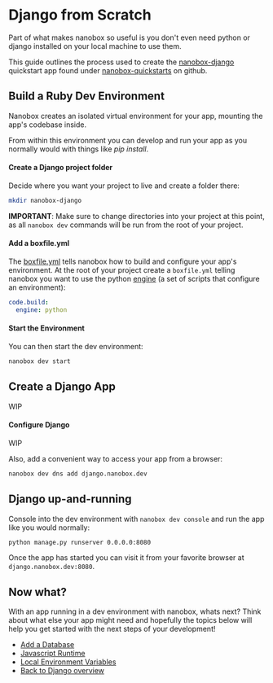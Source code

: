 # Django from Scratch
Part of what makes nanobox so useful is you don't even need python or django installed on your local machine to use them.

This guide outlines the process used to create the <a href="https://github.com/nanobox-quickstarts/nanobox-django" target="\_blank">nanobox-django</a> quickstart app found under <a href="https://github.com/nanobox-quickstarts" target="\_blank">nanobox-quickstarts</a> on github.

## Build a Ruby Dev Environment
Nanobox creates an isolated virtual environment for your app, mounting the app's codebase inside.

From within this environment you can develop and run your app as you normally would with things like *pip install*.

#### Create a Django project folder
Decide where you want your project to live and create a folder there:

```bash
mkdir nanobox-django
```

**IMPORTANT**: Make sure to change directories into your project at this point, as all `nanobox dev` commands will be run from the root of your project.

#### Add a boxfile.yml
The <a href="https://docs.nanobox.io/boxfile/" target="\_blank">boxfile.yml</a> tells nanobox how to build and configure your app's environment. At the root of your project create a `boxfile.yml` telling nanobox you want to use the python <a href="https://docs.nanobox.io/engines/" target="\_blank">engine</a> (a set of scripts that configure an environment):

```yaml
code.build:
  engine: python
```

#### Start the Environment
You can then start the dev environment:

```bash
nanobox dev start
```

## Create a Django App
WIP

#### Configure Django
WIP

Also, add a convenient way to access your app from a browser:

```bash
nanobox dev dns add django.nanobox.dev
```

## Django up-and-running
Console into the dev environment with `nanobox dev console` and run the app like you would normally:

```bash
python manage.py runserver 0.0.0.0:8080
```

Once the app has started you can visit it from your favorite browser at `django.nanobox.dev:8080`.

## Now what?
With an app running in a dev environment with nanobox, whats next? Think about what else your app might need and hopefully the topics below will help you get started with the next steps of your development!

* [Add a Database](/python/django/next-steps/add-a-database)
* [Javascript Runtime](/python/django/next-steps/javascript-runtime)
* [Local Environment Variables](/python/django/next-steps/local-evars)
* [Back to Django overview](/python/django)
